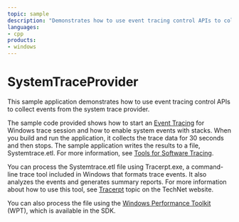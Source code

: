 ```yaml
---
topic: sample
description: "Demonstrates how to use event tracing control APIs to collect events from the system trace provider."
languages:
- cpp
products:
- windows
---
```


<!---
    name: System Trace Control
    platform: Application
    language: cpp
    category: General Tracing
    description: Demonstrates how to use event tracing control APIs to collect events from the system trace provider.
    samplefwlink: http://go.microsoft.com/fwlink/p/?LinkId=617725
--->

# SystemTraceProvider

This sample application demonstrates how to use event tracing control APIs to collect events from the system trace provider.

The sample code provided shows how to start an [Event Tracing](http://msdn.microsoft.com/en-us/library/windows/hardware/bb968803) for Windows trace session and how to enable system events with stacks. When you build and run the application, it collects the trace data for 30 seconds and then stops. The sample application writes the results to a file, Systemtrace.etl. For more information, see [Tools for Software Tracing](http://msdn.microsoft.com/en-us/library/windows/hardware/ff552961).

You can process the Systemtrace.etl file using Tracerpt.exe, a command-line trace tool included in Windows that formats trace events. It also analyzes the events and generates summary reports. For more information about how to use this tool, see [Tracerpt](http://go.microsoft.com/fwlink/p/?linkid=179389) topic on the TechNet website.

You can also process the file using the [Windows Performance Toolkit](http://go.microsoft.com/fwlink/p/?linkid=250774) (WPT), which is available in the SDK.
